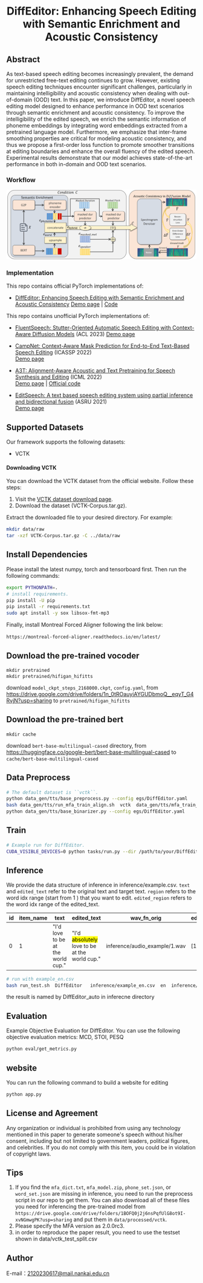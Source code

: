 
<h1 align="center">
<p> DiffEditor: Enhancing Speech Editing with Semantic Enrichment and Acoustic Consistency </p>
</h1>



## Abstract  

As text-based speech editing becomes increasingly prevalent, the demand for unrestricted free-text editing continues to grow. However, existing speech editing techniques encounter significant challenges, particularly in maintaining intelligibility and acoustic consistency when dealing with out-of-domain (OOD) text. In this paper, we introduce DiffEditor, a novel speech editing model designed to enhance performance in OOD text scenarios through semantic enrichment and acoustic consistency. To improve the intelligibility of the edited speech, we enrich the semantic information of phoneme embeddings by integrating word embeddings extracted from a pretrained language model. Furthermore, we emphasize that inter-frame smoothing properties are critical for modeling acoustic consistency, and thus we propose a first-order loss function to promote smoother transitions at editing boundaries and enhance the overall fluency of the edited speech. Experimental results demonstrate that our model achieves state-of-the-art performance in both in-domain and OOD text scenarios. 

### Workflow

![](./resources/workflow.png)


### Implementation
This repo contains official PyTorch implementations of:

- [DiffEditor: Enhancing Speech Editing with Semantic Enrichment and Acoustic Consistency](https://arxiv.org/abs/2409.12992)
[Demo page](https://nku-hlt.github.io/DiffEditor/) | [Code](https://github.com/NKU-HLT/DiffEditor) 


This repo contains unofficial PyTorch implementations of:

- [FluentSpeech: Stutter-Oriented Automatic Speech Editing with Context-Aware Diffusion Models](https://github.com/Zain-Jiang/Speech-Editing-Toolkit) (ACL 2023) 
  [Demo page](https://speechai-demo.github.io/FluentSpeech/)

- [CampNet: Context-Aware Mask Prediction for End-to-End Text-Based Speech Editing](https://arxiv.org/pdf/2202.09950) (ICASSP 2022)  
[Demo page](https://hairuo55.github.io/CampNet)
- [A3T: Alignment-Aware Acoustic and Text Pretraining for Speech Synthesis and Editing](https://proceedings.mlr.press/v162/bai22d/bai22d.pdf) (ICML 2022)  
[Demo page](https://educated-toothpaste-462.notion.site/Demo-b0edd300e6004c508744c6259369a468) | [Official code](https://github.com/richardbaihe/a3t)
- [EditSpeech: A text based speech editing system using partial inference and bidirectional fusion](https://arxiv.org/pdf/2107.01554) (ASRU 2021)  
[Demo page](https://daxintan-cuhk.github.io/EditSpeech/)



## Supported Datasets
Our framework supports the following datasets:

- VCTK

#### Downloading VCTK

You can download the VCTK dataset from the official website. Follow these steps:

1. Visit the [VCTK dataset download page](https://datashare.ed.ac.uk/handle/10283/2651).
4. Download the dataset (VCTK-Corpus.tar.gz).

Extract the downloaded file to your desired directory. For example:

```bash
mkdir data/raw
tar -xzf VCTK-Corpus.tar.gz -C ../data/raw
```

## Install Dependencies
Please install the latest numpy, torch and tensorboard first. Then run the following commands:
```bash
export PYTHONPATH=.
# install requirements.
pip install -U pip
pip install -r requirements.txt
sudo apt install -y sox libsox-fmt-mp3
```
Finally, install Montreal Forced Aligner following the link below:

`https://montreal-forced-aligner.readthedocs.io/en/latest/`

## Download the pre-trained vocoder
```
mkdir pretrained
mkdir pretrained/hifigan_hifitts
```
download `model_ckpt_steps_2168000.ckpt`, `config.yaml`, from https://drive.google.com/drive/folders/1n_0tROauyiAYGUDbmoQ__eqyT_G4RvjN?usp=sharing to `pretrained/hifigan_hifitts`


## Download the pre-trained bert
```
mkdir cache
```

<!-- https://huggingface.co/google-bert/bert-base-multilingual-cased -->
download `bert-base-multilingual-cased` directory, from https://huggingface.co/google-bert/bert-base-multilingual-cased to `cache/bert-base-multilingual-cased`

## Data Preprocess
```bash
# The default dataset is ``vctk``.
python data_gen/tts/base_preprocess.py --config egs/DiffEditor.yaml
bash data_gen/tts/run_mfa_train_align.sh  vctk  data_gen/tts/mfa_train_config_vctk.yaml
python data_gen/tts/base_binarizer.py --config egs/DiffEditor.yaml
```

## Train
```bash
# Example run for DiffEditor.
CUDA_VISIBLE_DEVICES=0 python tasks/run.py --dir /path/to/your/DiffEditor --config egs/DiffEditor.yaml --exp_name DiffEditor --reset
```


## Inference
We provide the data structure of inference in inference/example.csv. `text` and `edited_text` refer to the original text and target text. `region` refers to the word idx range (start from 1 ) that you want to edit. `edited_region` refers to the word idx range of the edited_text.

|  id   | item_name  | text | edited_text| wav_fn_orig | edited_region| region|
| -- | -- | -- | -- | -- | -- | -- |
|  0  | 1  | "I'd love to be at the world cup." | "I'd <mark>absolutely</mark> love to be at the world cup." | inference/audio_example/1.wav | [1,3] | [1,2] |

```bash
# run with example_en.csv
bash run_test.sh  DiffEditor   inference/example_en.csv  en  inference/raw_wav   1
```
the result is named by DiffEditor_auto in inferecne directory

## Evaluation
Example Objective Evaluation for DiffEditor.
You can use the following objective evaluation metrics: MCD, STOI, PESQ
```bash
python eval/get_metrics.py
```
## website

You can run the following command to build a website for editing
```bash
python app.py
```



## License and Agreement
Any organization or individual is prohibited from using any technology mentioned in this paper to generate someone's speech without his/her consent, including but not limited to government leaders, political figures, and celebrities. If you do not comply with this item, you could be in violation of copyright laws.


## Tips
1. If you find the ``mfa_dict.txt``, ``mfa_model.zip``, ``phone_set.json``, or ``word_set.json`` are missing in inference, you need to run the preprocess script in our repo to get them. You can also download all of these files you need for inferencing the pre-trained model from
``https://drive.google.com/drive/folders/1BOFQ0j2j6nsPqfUlG8ot9I-xvNGmwgPK?usp=sharing`` and put them in ``data/processed/vctk``. 
2. Please specify the MFA version as 2.0.0rc3.
3. in order to reproduce the paper result, you need to use the testset shown in data/vctk_test_split.csv 




<!-- ## Citing
To cite this repository:
```bibtex
@article{liu2023fluenteditor,
  title={FluentEditor: Text-based Speech Editing by Considering Acoustic and Prosody Consistency},
  author={Liu, Rui and Xi, Jiatian and Jiang, Ziyue and Li, Haizhou},
  journal={Proc. InterSpeech2024},
  year={2024}
}

``` -->

## Author

E-mail：2120230617@mail.nankai.edu.cn
